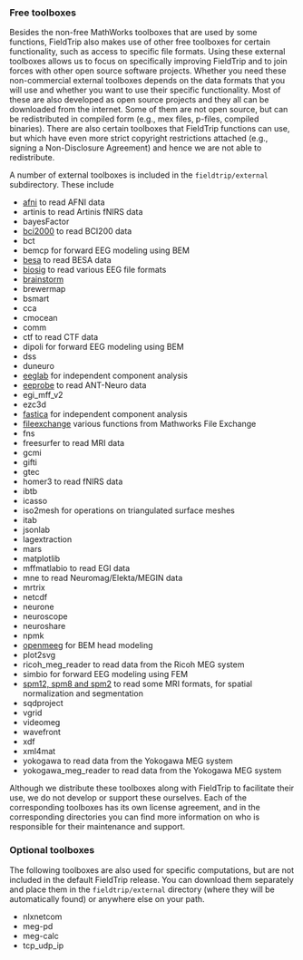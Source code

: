 ### Free toolboxes

Besides the non-free MathWorks toolboxes that are used by some functions, FieldTrip also makes use of other free toolboxes for certain functionality, such as access to specific file formats. Using these external toolboxes allows us to focus on specifically improving FieldTrip and to join forces with other open source software projects. Whether you need these non-commercial external toolboxes depends on the data formats that you will use and whether you want to use their specific functionality. Most of these are also developed as open source projects and they all can be downloaded from the internet. Some of them are not open source, but can be redistributed in compiled form (e.g., mex files, p-files, compiled binaries). There are also certain toolboxes that FieldTrip functions can use, but which have even more strict copyright restrictions attached (e.g., signing a Non-Disclosure Agreement) and hence we are not able to redistribute.

A number of external toolboxes is included in the `fieldtrip/external` subdirectory. These include

- [afni](http://afni.nimh.nih.gov/afni/matlab) to read AFNI data
- artinis to read Artinis fNIRS data
- bayesFactor
- [bci2000](http://bci2000.org/) to read BCI200 data
- bct
- bemcp for forward EEG modeling using BEM
- [besa](http://besa.de/) to read BESA data
- [biosig](http://biosig.sourceforge.net/) to read various EEG file formats
- [brainstorm](http://neuroimage.usc.edu/brainstorm/)
- brewermap
- bsmart
- cca
- cmocean
- comm
- ctf to read CTF data
- dipoli for forward EEG modeling using BEM
- dss
- duneuro
- [eeglab](http://sccn.ucsd.edu/eeglab/) for independent component analysis
- [eeprobe](http://www.ant-neuro.com/products/eeprobe) to read ANT-Neuro data
- egi_mff_v2
- ezc3d
- [fastica](http://research.ics.tkk.fi/ica/fastica/) for independent component analysis
- [fileexchange](https://www.mathworks.com/matlabcentral/fileexchange) various functions from Mathworks File Exchange
- fns
- freesurfer to read MRI data
- gcmi
- gifti
- gtec
- homer3 to read fNIRS data
- ibtb
- icasso
- iso2mesh for operations on triangulated surface meshes
- itab
- jsonlab
- lagextraction
- mars
- matplotlib
- mffmatlabio to read EGI data
- mne to read Neuromag/Elekta/MEGIN data
- mrtrix
- netcdf
- neurone
- neuroscope
- neuroshare
- npmk
- [openmeeg](https://openmeeg.github.io) for BEM head modeling
- plot2svg
- ricoh_meg_reader to read data from the Ricoh MEG system
- simbio for forward EEG modeling using FEM
- [spm12, spm8 and spm2](http://www.fil.ion.ucl.ac.uk/spm/software/spm2/) to read some MRI formats, for spatial normalization and segmentation
- sqdproject
- vgrid
- videomeg
- wavefront
- xdf
- xml4mat
- yokogawa to read data from the Yokogawa MEG system
- yokogawa_meg_reader to read data from the Yokogawa MEG system

Although we distribute these toolboxes along with FieldTrip to facilitate their use, we do not develop or support these ourselves. Each of the corresponding toolboxes has its own license agreement, and in the corresponding directories you can find more information on who is responsible for their maintenance and support.

### Optional toolboxes

The following toolboxes are also used for specific computations, but are not included in the default FieldTrip release. You can download them separately and place them in the `fieldtrip/external` directory (where they will be automatically found) or anywhere else on your path.

- nlxnetcom
- meg-pd
- meg-calc
- tcp_udp_ip
